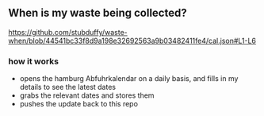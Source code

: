 ## When is my waste being collected?
  https://github.com/stubduffy/waste-when/blob/44541bc33f8d9a198e32692563a9b03482411fe4/cal.json#L1-L6
  
  ### how it works
  - opens the hamburg Abfuhrkalendar on a daily basis, and fills in my details to see the latest dates
  - grabs the relevant dates and stores them
  - pushes the update back to this repo
  
